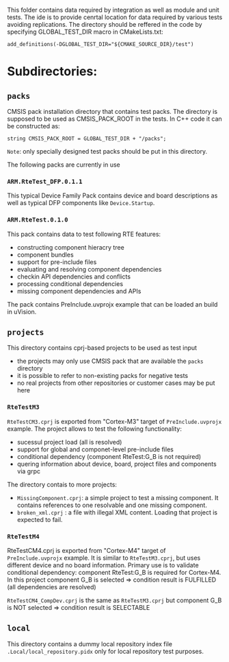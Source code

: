 This folder contains data required by integration as well as module and unit tests.
The ide is to provide cenrtal location for data required by various tests avoiding replications.
The directory should be reffered in the code by specifying GLOBAL_TEST_DIR macro in CMakeLists.txt:
````
add_definitions(-DGLOBAL_TEST_DIR="${CMAKE_SOURCE_DIR}/test")
````

# Subdirectories:
## `packs`
CMSIS pack installation directory that contains test packs. The directory is supposed to be used as CMSIS_PACK_ROOT in the tests. In C++ code it can be constructed as:
````
string CMSIS_PACK_ROOT = GLOBAL_TEST_DIR + "/packs";
````
`Note`: only specially designed test packs should be put in this directory.

The following packs are currently in use 
### `ARM.RteTest_DFP.0.1.1`
This typical Device Family Pack contains device and board descriptions as well as typical DFP components like ```Device.Startup```. 


### `ARM.RteTest.0.1.0`
This pack contains data to test following RTE features: 
- constructing component hieracry tree
- component bundles
- support for pre-include files
- evaluating and resolving component dependencies
- checkin API dependencies and conflicts 
- processing conditional dependencies
- missing component dependencies and APIs

The pack contains PreInclude.uvprojx example that can be loaded an build in uVision.

## `projects`
This directory contains cprj-based projects to be used as test input
- the projects may only use CMSIS pack that are available the `packs` directory
- it is possible to refer to non-existing packs for negative tests
- no real projects from other repositories or customer cases may be put here


### `RteTestM3`
 ```RteTestCM3.cprj``` is exported from "Cortex-M3" target of ```PreInclude.uvprojx``` example. The project allows to test the following functionality:
 - sucessul project load (all is resolved)
 - support for global and componet-level pre-include files
 - conditional dependency (component RteTest:G_B is not required) 
 - quering information about device, board, project files and components via grpc

The directory contais to more projects:
- ```MissingComponent.cprj```: a simple project to test a missing component. It contains references to one resolvable and one missing component.
- ```broken_xml.cprj``` : a file with illegal XML content. Loading that project is expected to fail.

### `RteTestM4`
 RteTestCM4.cprj is exported from "Cortex-M4" target of ```PreInclude.uvprojx``` example.
 It is similar to ```RteTestM3.cprj```, but uses different device and no board information. Primary use is to validate conditional dependency: component RteTest:G_B is required for Cortex-M4.
 In this project component G_B is selected => condition result is FULFILLED (all dependencies are resolved)   
 
 ```RteTestCM4_CompDev.cprj``` is the same as ```RteTestM3.cprj``` but component G_B is NOT selected => condition result is SELECTABLE 

## `local`
This directory contains a dummy local repository index file ```.Local/local_repository.pidx``` only for local repository test purposes.
